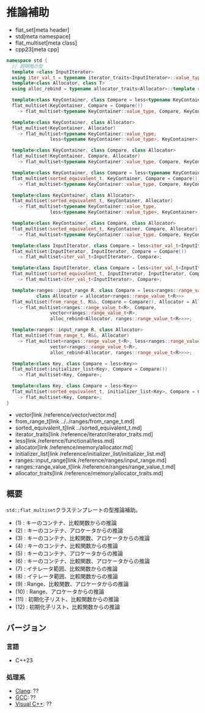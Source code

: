 # 推論補助
* flat_set[meta header]
* std[meta namespace]
* flat_multiset[meta class]
* cpp23[meta cpp]

```cpp
namespace std {
  // 説明用の型
  template <class InputIterator>
  using iter_val_t = typename iterator_traits<InputIterator>::value_type;
  template<class Allocator, class T>
  using alloc_rebind = typename allocator_traits<Allocator>::template rebind_alloc<T>;

  template<class KeyContainer, class Compare = less<typename KeyContainer::value_type>>
  flat_multiset(KeyContainer, Compare = Compare())
    -> flat_multiset<typename KeyContainer::value_type, Compare, KeyContainer>;         // (1)

  template<class KeyContainer, class Allocator>
  flat_multiset(KeyContainer, Allocator)
    -> flat_multiset<typename KeyContainer::value_type,
                less<typename KeyContainer::value_type>, KeyContainer>;                 // (2)

  template<class KeyContainer, class Compare, class Allocator>
  flat_multiset(KeyContainer, Compare, Allocator)
    -> flat_multiset<typename KeyContainer::value_type, Compare, KeyContainer>;         // (3)

  template<class KeyContainer, class Compare = less<typename KeyContainer::value_type>>
  flat_multiset(sorted_equivalent_t, KeyContainer, Compare = Compare())
    -> flat_multiset<typename KeyContainer::value_type, Compare, KeyContainer>;         // (4)

  template<class KeyContainer, class Allocator>
  flat_multiset(sorted_equivalent_t, KeyContainer, Allocator)
    -> flat_multiset<typename KeyContainer::value_type,
                less<typename KeyContainer::value_type>, KeyContainer>;                 // (5)

  template<class KeyContainer, class Compare, class Allocator>
  flat_multiset(sorted_equivalent_t, KeyContainer, Compare, Allocator)
    -> flat_multiset<typename KeyContainer::value_type, Compare, KeyContainer>;         // (6)

  template<class InputIterator, class Compare = less<iter_val_t<InputIterator>>>
  flat_multiset(InputIterator, InputIterator, Compare = Compare())
    -> flat_multiset<iter_val_t<InputIterator>, Compare>;                               // (7)

  template<class InputIterator, class Compare = less<iter_val_t<InputIterator>>>
  flat_multiset(sorted_equivalent_t, InputIterator, InputIterator, Compare = Compare())
    -> flat_multiset<iter_val_t<InputIterator>, Compare>;                               // (8)

  template<ranges::input_range R, class Compare = less<ranges::range_value_t<R>>,
           class Allocator = allocator<ranges::range_value_t<R>>>
  flat_multiset(from_range_t, R&&, Compare = Compare(), Allocator = Allocator())
    -> flat_multiset<ranges::range_value_t<R>, Compare,
                vector<ranges::range_value_t<R>,
                alloc_rebind<Allocator, ranges::range_value_t<R>>>>;                    // (9)

  template<ranges::input_range R, class Allocator>
  flat_multiset(from_range_t, R&&, Allocator)
    -> flat_multiset<ranges::range_value_t<R>, less<ranges::range_value_t<R>>,
                vector<ranges::range_value_t<R>,
                alloc_rebind<Allocator, ranges::range_value_t<R>>>>;                    // (10)

  template<class Key, class Compare = less<Key>>
  flat_multiset(initializer_list<Key>, Compare = Compare())
    -> flat_multiset<Key, Compare>;                                                     // (11)

  template<class Key, class Compare = less<Key>>
  flat_multiset(sorted_equivalent_t, initializer_list<Key>, Compare = Compare())
    -> flat_multiset<Key, Compare>;                                                     // (12)
}
```
* vector[link /reference/vector/vector.md]
* from_range_t[link ../../ranges/from_range_t.md]
* sorted_equivalent_t[link ../sorted_equivalent_t.md]
* iterator_traits[link /reference/iterator/iterator_traits.md]
* less[link /reference/functional/less.md]
* allocator[link /reference/memory/allocator.md]
* initializer_list[link /reference/initializer_list/initializer_list.md]
* ranges::input_range[link /reference/ranges/input_range.md]
* ranges::range_value_t[link /reference/ranges/range_value_t.md]
* allocator_traits[link /reference/memory/allocator_traits.md]


## 概要
`std::flat_multiset`クラステンプレートの型推論補助。

- (1) : キーのコンテナ、比較関数からの推論
- (2) : キーのコンテナ、アロケータからの推論
- (3) : キーのコンテナ、比較関数、アロケータからの推論
- (4) : キーのコンテナ、比較関数からの推論
- (5) : キーのコンテナ、アロケータからの推論
- (6) : キーのコンテナ、比較関数、アロケータからの推論
- (7) : イテレータ範囲、比較関数からの推論
- (8) : イテレータ範囲、比較関数からの推論
- (9) : Range、比較関数、アロケータからの推論
- (10) : Range、アロケータからの推論
- (11) : 初期化子リスト、比較関数からの推論
- (12) : 初期化子リスト、比較関数からの推論


## バージョン
### 言語
- C++23

### 処理系
- [Clang](/implementation.md#clang): ??
- [GCC](/implementation.md#gcc): ??
- [Visual C++](/implementation.md#visual_cpp): ??
